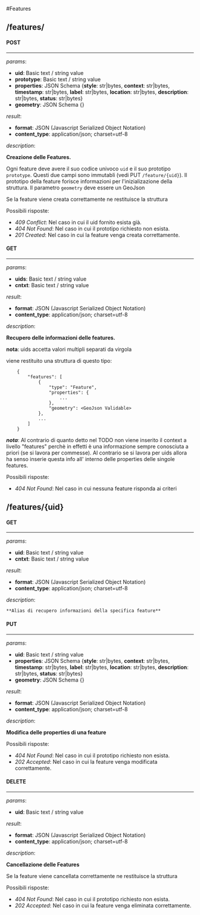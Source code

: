 #Features
## **/features/**

#### POST
-------------
_params_:

- **uid**: Basic text / string value
- **prototype**: Basic text / string value
- **properties**: JSON Schema {**style**: str|bytes, **context**: str|bytes, **timestamp**: str|bytes, **label**: str|bytes, **location**: str|bytes, **description**: str|bytes, **status**: str|bytes}
- **geometry**: JSON Schema {}

_result_:

- **format**: JSON (Javascript Serialized Object Notation)
- **content_type**: application/json; charset=utf-8

_description_:


**Creazione delle Features.**

Ogni feature deve avere il suo codice univoco `uid` e il suo prototipo `prototype`. Questi due campi sono immutabli (vedi PUT `/feature/{uid}`).
Il prototipo della feature forisce informazioni per l'inizializazione della struttura.
Il parametro `geometry` deve essere un GeoJson

Se la feature viene creata correttamente ne restituisce la struttura

Possibili risposte:

- _409 Conflict_: Nel caso in cui il uid fornito esista già.
- _404 Not Found_: Nel caso in cui il prototipo richiesto non esista.
- _201 Created_: Nel caso in cui la feature venga creata correttamente.






#### GET
-------------
_params_:

- **uids**: Basic text / string value
- **cntxt**: Basic text / string value

_result_:

- **format**: JSON (Javascript Serialized Object Notation)
- **content_type**: application/json; charset=utf-8

_description_:


**Recupero delle informazioni delle features.**

__nota__: uids accetta valori multipli separati da virgola 

viene restituito una struttura di questo tipo:


        {
            "features": [
                {
                    "type": "Feature",
                    "properties": {
                        ...
                    },
                    "geometry": <GeoJson Validable>
                },
                ...
            ]
        }


___nota___: Al contrario di quanto detto nel TODO non viene inserito il context a livello "features" perchè in effetti è una informazione sempre conosciuta a priori (se si lavora per commesse). Al contrario se si lavora per uids allora ha senso inserie questa info all' interno delle properties delle singole features.


Possibili risposte:

- _404 Not Found_: Nel caso in cui nessuna feature risponda ai criteri







## **/features/{uid}**

#### GET
-------------
_params_:

- **uid**: Basic text / string value
- **cntxt**: Basic text / string value

_result_:

- **format**: JSON (Javascript Serialized Object Notation)
- **content_type**: application/json; charset=utf-8

_description_:


    **Alias di recupero informazioni della specifica feature**





#### PUT
-------------
_params_:

- **uid**: Basic text / string value
- **properties**: JSON Schema {**style**: str|bytes, **context**: str|bytes, **timestamp**: str|bytes, **label**: str|bytes, **location**: str|bytes, **description**: str|bytes, **status**: str|bytes}
- **geometry**: JSON Schema {}

_result_:

- **format**: JSON (Javascript Serialized Object Notation)
- **content_type**: application/json; charset=utf-8

_description_:


**Modifica delle properties di una feature**

Possibili risposte:

- _404 Not Found_: Nel caso in cui il prototipo richiesto non esista.
- _202 Accepted_: Nel caso in cui la feature venga modificata correttamente.






#### DELETE
-------------
_params_:

- **uid**: Basic text / string value

_result_:

- **format**: JSON (Javascript Serialized Object Notation)
- **content_type**: application/json; charset=utf-8

_description_:


**Cancellazione delle Features**

Se la feature viene cancellata correttamente ne restituisce la struttura

Possibili risposte:

- _404 Not Found_: Nel caso in cui il prototipo richiesto non esista.
- _202 Accepted_: Nel caso in cui la feature venga eliminata correttamente.







